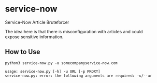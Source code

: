 # service-now
Service-Now Article Bruteforcer


The idea here is that there is misconfiguration with articles and could expose sensitive information.

How to Use
---

```
python3 service-now.py -u somecompanyservice-now.com
```

```
usage: service-now.py [-h] -u URL [-p PROXY]
service-now.py: error: the following arguments are required: -u/--ur
```
